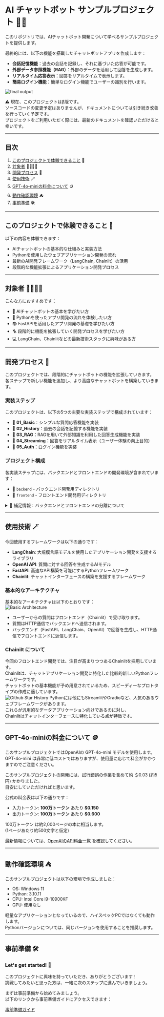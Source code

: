 # AI チャットボット サンプルプロジェクト 🤖💬
このリポジトリでは、AIチャットボット開発について学べるサンプルプロジェクトを提供します。

最終的には、以下の機能を搭載したチャットボットアプリを作成します：  
- **会話記憶機能**：過去の会話を記録し、それに基づいた応答が可能です。
- **外部データ参照機能（RAG）**：外部のデータを活用して回答を生成します。
- **リアルタイム応答表示**：回答をリアルタイムで表示します。
- **簡易ログイン機能**：簡単なログイン機能でユーザーの識別を行います。

![final output](imgs/final_output.gif)

⚠️ 現在、このプロジェクトはβ版です。  
ソースコードの変更予定はありませんが、ドキュメントについては引き続き改善を行っていく予定です。  
プロジェクトをご利用いただく際には、最新のドキュメントを確認いただけると幸いです。

---

## 目次
1. [このプロジェクトで体験できること](#このプロジェクトで体験できること-) 🌟
2. [対象者](#対象者-️️) 🙋‍♀️🙋‍♂️
3. [開発プロセス](#開発プロセス-) 🚀
4. [使用技術](#使用技術-) 🪄
5. [GPT-4o-miniの料金について](#gpt-4o-miniの料金について-) 🪙
6. [動作確認環境](#動作確認環境-) ⛺
7. [事前準備](#事前準備-️) 🛠️

---

## このプロジェクトで体験できること 🌟
以下の内容を体験できます：  
- AIチャットボットの基本的な仕組みと実装方法
- Pythonを使用したウェブアプリケーション開発の流れ
- 最新のAI開発フレームワーク（LangChain, Chainlit）の活用
- 段階的な機能拡張によるアプリケーション開発プロセス

---

## 対象者 🙋‍♀️🙋‍♂️
こんな方におすすめです：  
- 🤖 AIチャットボットの基本を学びたい方
- 🐍 Pythonを使ったアプリ開発の流れを体験したい方
- 📚 FastAPIを活用したアプリ開発の基礎を学びたい方
- 🪜 段階的に機能を拡張していく開発プロセスを学びたい方
- 💻 LangChain、Chainlitなどの最新技術スタックに興味がある方

---

## 開発プロセス 🚀
このプロジェクトでは、段階的にチャットボットの機能を拡張していきます。  
各ステップで新しい機能を追加し、より高度なチャットボットを構築していきます。

### 実装ステップ
このプロジェクトは、以下の5つの主要な実装ステップで構成されています：
- 📁 **01_Basic**：シンプルな質問応答機能を実装
- 📁 **02_History**：過去の会話を記憶する機能を実装
- 📁 **03_RAG**：RAGを用いて外部知識を利用した回答生成機能を実装
- 📁 **04_Streaming**：回答をリアルタイム表示（ユーザー体験の向上目的）
- 📁 **05_Auth**：ログイン機能を実装

### プロジェクト構成
各実装ステップには、バックエンドとフロントエンドの開発環境が含まれています：

- 📁 `backend` - バックエンド開発用ディレクトリ
- 📁 `frontend` - フロントエンド開発用ディレクトリ

<details>
<br>
<summary>📝 補足情報：バックエンドとフロントエンドの分離について</summary>

このプロジェクトでは、バックエンドとフロントエンドを別々のディレクトリで管理しています。  
この構造を採用した主な理由は以下の通りです：

1. 機能の明確な分離：
   - サーバーサイドとクライアントサイドの責任を明確に分けることで、開発の複雑さを軽減します。
   - 各部分の役割が明確になり、コードの管理や理解が容易になります。

2. 将来的な拡張性：
   - 必要に応じて、バックエンドやフロントエンドのみを更新や拡張しやすくなります。
   - 例えば、フロントエンドのフレームワークを変更する際も、バックエンドに影響を与えずに行えます。

3. 最新の開発トレンドの体験：
   - マイクロサービスアーキテクチャなど、サービスを分離する最近のトレンドを小規模なプロジェクトで体験できます。

この方法は、効率的な開発と将来の拡張を容易にする一つのアプローチです。  
ただし、プロジェクトの規模や要件によって最適な構成は異なる場合があります。
</details>

---

## 使用技術 🪄
今回使用するフレームワークは以下の通りです：
- **LangChain**: 大規模言語モデルを使用したアプリケーション開発を支援するライブラリ
- **OpenAI API**: 質問に対する回答を生成するAIモデル
- **FastAPI**: 高速なAPI構築を可能にするPythonフレームワーク
- **Chainlit**: チャットインターフェースの構築を支援するフレームワーク

### 基本的なアーキテクチャ
基本的なアーキテクチャは以下のとおりです：  
![Basic Architecture](imgs/architecture.png)
- ユーザーからの質問はフロントエンド（Chainlit）で受け取ります。
- 質問はHTTP通信でバックエンドへ送信されます。
- バックエンド（FastAPI、LangChain、OpenAI）で回答を生成し、HTTP通信でフロントエンドに返信します。

### Chainilt について
今回のフロントエンド開発では、注目が高まりつつあるChainlitを採用しています。  
Chainlitは、チャットアプリケーション開発に特化した比較的新しいPythonフレームワークです。  
チャットボットの基本機能が予め用意されているため、スピーディーなプロトタイプの作成に適しています。  
![Github Star History](/imgs/star-history-2024821.png)
Pythonには他にもStreamlitやGradioなど、人気のあるウェブフレームワークがあります。  
これらが汎用的なデータアプリケーション向けであるのに対し、  
Chainlitはチャットインターフェースに特化している点が特徴です。

---

## GPT-4o-miniの料金について 🪙
このサンプルプロジェクトではOpenAIの GPT-4o-mini モデルを使用します。  
GPT-4o-mini は非常に低コストではありますが、使用量に応じて料金がかかりますのでご注意ください。  

このサンプルプロジェクトの開発には、試行錯誤の作業を含めて約 ＄0.03 (約5円) かかりました。  
目安にしていただければと思います。


公式の料金表は以下の通りです：
- 入力トークン: **100万トークン** あたり **$0.150**
- 出力トークン: **100万トークン** あたり **$0.600**

100万トークン は約2,000ページの本に相当します。  
(1ページあたり約500文字と仮定)

最新情報については、[OpenAIのAPI料金一覧](https://openai.com/api/pricing/) を確認してください。


---

## 動作確認環境 ⛺
このサンプルプロジェクトは以下の環境で作成しました：  
- OS: Windows 11
- Python: 3.10.11
- CPU: Intel Core i9-10900KF
- GPU: 使用なし

軽量なアプリケーションとなっているので、ハイスペックPCではなくても動作します。  
Pythonバージョンについては、同じバージョンを使用することを推奨します。

---

## 事前準備 🛠️
### Let's get started! 💪

このプロジェクトに興味を持っていただき、ありがとうございます！  
挑戦してみたいと思った方は、一緒に次のステップに進んでいきましょう。

まずは事前準備から始めてみましょう。  
以下のリンクから事前準備ガイドにアクセスできます：

[事前準備ガイド](SETUP.md)

